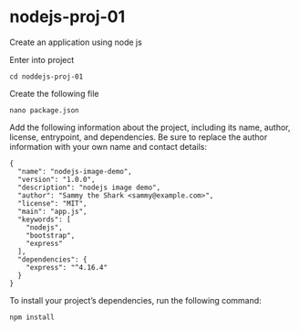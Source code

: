 # nodejs-proj-01
Create an application using node js 

Enter into project
````git
cd noddejs-proj-01
``````

Create the following file 
````git
nano package.json
``````

Add the following information about the project, including its name, author, license, entrypoint, and dependencies. Be sure to replace the author information with your own name and contact details:

``````git
{
  "name": "nodejs-image-demo",
  "version": "1.0.0",
  "description": "nodejs image demo",
  "author": "Sammy the Shark <sammy@example.com>",
  "license": "MIT",
  "main": "app.js",
  "keywords": [
    "nodejs",
    "bootstrap",
    "express"
  ],
  "dependencies": {
    "express": "^4.16.4"
  }
}
``````
To install your project’s dependencies, run the following command:
`````git
npm install
`````
